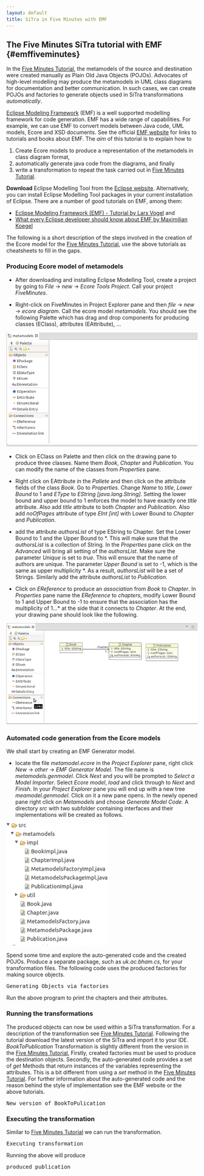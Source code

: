 ```yaml
---
layout: default
title: SiTra in Five Minutes with EMF
---
```

## The Five Minutes SiTra tutorial with EMF {#emffiveminutes}

In the [Five Minutes Tutorial](./fiveminutes.html), the metamodels of the
source and destination were created manually as Plain Old Java Objects (POJOs).
Advocates of high-level modelling may produce the metamodels in UML class
diagrams  for documentation and better communication.  In such cases, we can
create POJOs and factories to generate objects used in SiTra transformations
*automatically*. 

[Eclipse Modeling Framework][1] (EMF) is a well supported  modelling framework
for code generation.  EMF has a wide range of capabilities. For example, we can
use EMF to convert models between Java code, UML models, Ecore and XSD
documents.  See the official [EMF website][1] for links to tutorials and  books
about EMF.  The *aim* of this tutorial is to explain how to 

1. Create Ecore models to produce a representation of the metamodels in class
diagram format,
2. automatically generate java code from the diagrams, and finally
3. write a transformation to repeat the task carried out in  [Five Minutes
Tutorial](./fiveminutes.html).

**Download** Eclipse Modelling Tool from the [Eclipse website][eclipse].
Alternatively, you can install Eclipse Modelling Tool packages in your current
installation of Eclipse. There are a number of good tutorials on EMF, among
them:

* [Eclipse Modeling Framework (EMF) - Tutorial by Lars Vogel](http://www.vogella.com/tutorials/EclipseEMF/article.html) and
* [What every Eclipse developer should know about EMF by Maximilian Koegel](http://eclipsesource.com/blogs/tutorials/emf-tutorial/) 

The following is a short description of the steps involved in the  creation of
the Ecore model for the  [Five Minutes Tutorial](./fiveminutes.html), use the
above tutorials as cheatsheets to fill in the gaps. 

### Producing Ecore model of metamodels
* After downloading 
and installing Eclipse Modelling Tool, create a project by going to   *File*
&rarr; *new* &rarr; *Ecore Tools Project*. Call your project *FiveMinutes*.  

* Right-click on FiveMinutes in Project Explorer pane and then *file* &rarr; 
 *new* &rarr;  *ecore diagram*. Call the  ecore model *metamodels*.  You should
see the following Palette which has drag and drop components for producing
classes (EClass), attributes (EAttribute), &hellip;

![palette](./fiveminutesfiles/palette.png)

* Click on EClass on Palette and then click on the drawing pane to 
produce three classes.  Name them *Book*, *Chapter* and *Publication*.  You can
modify the name of the classes from *Properties* pane. 

* Right click on EAttribute in the *Pallete* and then click on the attribute
fields of the class *Book*. Go to *Properties*. Change *Name* to *title*,
*Lower Bound* to 1 and *EType* to *EString \[java.lang.String\]*.  Setting the
lower bound and upper bound to 1 enforces the model to have exactly one *title*
attribute. Also add *title* attribute to both *Chapter* and *Publication*. Also
add *noOfPages* attribute of type *EInt \[int\]* with Lower  Bound to *Chapter*
and *Publication*.

* add the attribute *authorsList* of type EString to Chapter. 
Set the Lower Bound to 1 and the Upper Bound to *.  This will make sure that
the *authorsList* is a collection of String. In the *Properties* pane click on
the *Advanced* will bring all setting of the *authorsList*.  Make sure the
parameter *Unique* is set to *true*.  This will ensure that the name of authors
are unique.  The parameter *Upper Bound* is set to -1, which is the same as
upper multiplicity \*. As a result, *authorsList*  will be a set of Strings.
Similarly add the attribute *authorsList* to *Publication*.

* Click on *EReference* to produce an *association* from 
*Book* to *Chapter*. In *Properties* pane name the *EReference* to *chapters*,
modify Lower Bound to 1 and  Upper Bound to -1 to ensure that the association
has the multiplicity of 1...\* at the side that it connects to *Chapter*. At
the end, your drawing pane should look like the following.

![Final ecore model](./fiveminutesfiles/p2.png)

### Automated code generation from the Ecore models
We shall start by creating an EMF Generator model.

* locate the file *metamodel.ecore* in the *Project Explorer* pane, right
click *New* &rarr; *other* &rarr; *EMF Generator Model*. The file name is
*metamodels.genmodel*.  Click *Next* and you will be prompted to *Select a
Model Importer*.  Select *Ecore model*, *load* and click through to *Next* and
*Finish*.  In your *Project Explorer* pane you will end up with a new tree
*meamodel.genmodel*. Click on it a new pane opens.  In the newly opened pane
right click on *Metamodels* and choose *Generate Model Code*. A directory *src*
with two subfolder containing interfaces and their implementations will be
created as follows.   

![Directory view of generated code](./fiveminutesfiles/p3.png)

Spend some time and explore the auto-generated code and the created POJOs.
Produce a separate package, such as *uk.ac.bham.cs*, for your transformation
files.  The following code uses the produced factories for making source
objects.

<pre data-src="./fiveminutesfiles/emf/TestRules.java">Generating Objects via factories </pre>

Run the above program to print the chapters and their attributes.

### Running the  transformations 
The produced objects can now be used within a SiTra transformation.  For a
description of the transformation see [Five Minutes
Tutorial](./fiveminutes.html).  Following the tutorial download the latest
version of the SiTra and import it to  your IDE.  *BookToPublication*
Transformation is slightly different from the version in the  [Five Minutes
Tutorial](./fiveminutes.html), Firstly, created factories must be used to
produce the destination objects.  Secondly, the auto-generated code provides a
set of *get* Methods that return instances of the variables representing the
attributes. This is a bit different from using  a *set* method in the [Five
Minutes Tutorial](./fiveminutes.html). For further information about the
auto-generated code  and the reason behind the style of implementation see the
EMF website or the above tutorials. 

<pre data-src="./fiveminutesfiles/emf/BookToPublication.java">
New version of BookToPulication</pre>

### Executing the transformation
Similar to [Five Minutes Tutorial](./fiveminutes.html) we can run the
transformation.

<pre data-src="./fiveminutesfiles/TestRules.java">Executing transformation</pre>

Running the above will produce 

<pre data-src="./fiveminutesfiles/resulte.log">produced publication</pre>


[1]: http://www.eclipse.org/modeling/emf/ "EMF website on Eclipse.org"
[eclipse]: http://www.eclipse.org "Eclipse site"
[emt]: http://eclipse.org/downloads/packages/eclipse-modeling-tools/keplersr2
